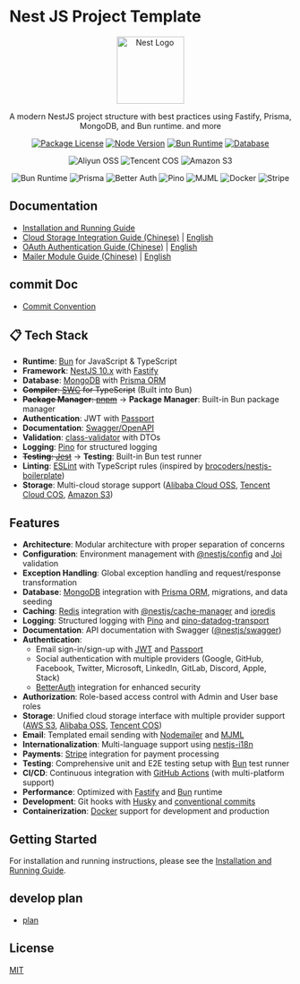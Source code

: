 # Nest JS Project Template

<p align="center">
  <a href="https://nestjs.com/" target="blank"><img src="https://nestjs.com/img/logo-small.svg" width="120" alt="Nest Logo" /></a>
</p>

<p align="center">A modern NestJS project structure with best practices using Fastify, Prisma, MongoDB, and Bun runtime. and more</p>

<p align="center">
  <a href="https://github.com/nestjs/nest" target="_blank"><img src="https://img.shields.io/github/license/nestjs/nest.svg" alt="Package License" /></a>
  <a href="https://github.com/lifefloating/nestjs-project-template/tree/node-main" target="_blank"><img src="https://img.shields.io/badge/node-%3E%3D%2020.0.0%20-green.svg" alt="Node Version" /></a>
  <a href="https://bun.sh/" target="_blank"><img src="https://img.shields.io/badge/bun-%3E%3D%201.0.0-FFC0CB?style=flat&logo=bun&logoColor=white" alt="Bun Runtime" /></a>
  <a href="https://www.mongodb.com/" target="_blank"><img src="https://img.shields.io/badge/database-MongoDB-green.svg" alt="Database" /></a>
</p>

<p align="center">
  <img src="https://img.shields.io/badge/Aliyun-OSS-FF6A00?style=flat-square&logo=alibabacloud&logoColor=white" alt="Aliyun OSS" />
  <img src="https://img.shields.io/badge/Tencent-COS-3399FF?style=flat-square&logo=tencentqq&logoColor=white" alt="Tencent COS" />
  <img src="https://img.shields.io/badge/Amazon-S3-FF9900?style=flat-square&logo=amazons3&logoColor=white" alt="Amazon S3" />
</p>

<p align="center">
  <img src="https://img.shields.io/badge/Bun-Runtime-FFC0CB?style=flat-square&logo=bun&logoColor=white" alt="Bun Runtime" />
  <img src="https://img.shields.io/badge/Prisma-3982CE?style=flat-square&logo=prisma&logoColor=white" alt="Prisma" />
  <img src="https://img.shields.io/badge/Better--Auth-6366F1?style=flat-square&logo=data:image/svg+xml;base64,PHN2ZyB4bWxucz0iaHR0cDovL3d3dy53My5vcmcvMjAwMC9zdmciIHdpZHRoPSIyNCIgaGVpZ2h0PSIyNCIgdmlld0JveD0iMCAwIDI0IDI0IiBmaWxsPSJub25lIiBzdHJva2U9IiNmZmZmZmYiIHN0cm9rZS13aWR0aD0iMiIgc3Ryb2tlLWxpbmVjYXA9InJvdW5kIiBzdHJva2UtbGluZWpvaW49InJvdW5kIj48cmVjdCB4PSIzIiB5PSIxMSIgd2lkdGg9IjE4IiBoZWlnaHQ9IjExIiByeD0iMiIgcnk9IjIiPjwvcmVjdD48cGF0aCBkPSJNNyA5VjdhNiA2IDAgMCAxIDEyIDBWOSI+PC9wYXRoPjwvc3ZnPg==&logoColor=white" alt="Better Auth" />
  <img src="https://img.shields.io/badge/Pino-Logger-11C877?style=flat-square&logo=pino&logoColor=white" alt="Pino" />
  <img src="https://img.shields.io/badge/MJML-Email-EB5757?style=flat-square&logo=mail.ru&logoColor=white" alt="MJML" />
  <img src="https://img.shields.io/badge/Docker-Containers-2496ED?style=flat-square&logo=docker&logoColor=white" alt="Docker" />
  <img src="https://img.shields.io/badge/Stripe-Payments-008CDD?style=flat-square&logo=stripe&logoColor=white" alt="Stripe" />
</p>

## Documentation

- [Installation and Running Guide](./docs/install&run.md)
- [Cloud Storage Integration Guide (Chinese)](./docs/storage-guide.md) | [English](./docs/storage-guide-en.md)
- [OAuth Authentication Guide (Chinese)](./docs/oauth-guide.md) | [English](./docs/oauth-guide-en.md)
- [Mailer Module Guide (Chinese)](./docs/mailer.md) |  [English](./docs/mailer-en.md)

## commit Doc

- [Commit Convention](./COMMIT_CONVENTION.md)

## 📋 Tech Stack

- **Runtime**: [Bun](https://bun.sh/) for JavaScript & TypeScript
- **Framework**: [NestJS 10.x](https://nestjs.com/) with [Fastify](https://www.fastify.io/)
- **Database**: [MongoDB](https://www.mongodb.com/) with [Prisma ORM](https://www.prisma.io/)
- ~~**Compiler**: [SWC](https://swc.rs/) for TypeScript~~ (Built into Bun)
- ~~**Package Manager**: [pnpm](https://pnpm.io/)~~ → **Package Manager**: Built-in Bun package manager
- **Authentication**: JWT with [Passport](https://www.passportjs.org/)
- **Documentation**: [Swagger/OpenAPI](https://swagger.io/)
- **Validation**: [class-validator](https://github.com/typestack/class-validator) with DTOs
- **Logging**: [Pino](https://getpino.io/) for structured logging
- ~~**Testing**: [Jest](https://jestjs.io/)~~ → **Testing**: Built-in Bun test runner
- **Linting**: [ESLint](https://eslint.org/) with TypeScript rules (inspired by [brocoders/nestjs-boilerplate](https://github.com/brocoders/nestjs-boilerplate))
- **Storage**: Multi-cloud storage support ([Alibaba Cloud OSS](https://www.alibabacloud.com/product/object-storage-service), [Tencent Cloud COS](https://www.tencentcloud.com/products/cos), [Amazon S3](https://aws.amazon.com/s3/))

## Features

- **Architecture**: Modular architecture with proper separation of concerns
- **Configuration**: Environment management with [@nestjs/config](https://docs.nestjs.com/techniques/configuration) and [Joi](https://joi.dev/) validation
- **Exception Handling**: Global exception handling and request/response transformation
- **Database**: [MongoDB](https://www.mongodb.com/) integration with [Prisma ORM](https://www.prisma.io/), migrations, and data seeding
- **Caching**: [Redis](https://redis.io/) integration with [@nestjs/cache-manager](https://docs.nestjs.com/techniques/caching) and [ioredis](https://github.com/redis/ioredis)
- **Logging**: Structured logging with [Pino](https://getpino.io/) and [pino-datadog-transport](https://github.com/wdalmut/pino-datadog)
- **Documentation**: API documentation with Swagger ([@nestjs/swagger](https://docs.nestjs.com/openapi/introduction))
- **Authentication**: 
  - Email sign-in/sign-up with [JWT](https://jwt.io/) and [Passport](https://www.passportjs.org/)
  - Social authentication with multiple providers (Google, GitHub, Facebook, Twitter, Microsoft, LinkedIn, GitLab, Discord, Apple, Stack)
  - [BetterAuth](https://github.com/betterstack-community/better-auth) integration for enhanced security
- **Authorization**: Role-based access control with Admin and User base roles
- **Storage**: Unified cloud storage interface with multiple provider support ([AWS S3](https://aws.amazon.com/s3/), [Alibaba OSS](https://www.alibabacloud.com/product/object-storage-service), [Tencent COS](https://www.tencentcloud.com/products/cos))
- **Email**: Templated email sending with [Nodemailer](https://nodemailer.com/) and [MJML](https://mjml.io/)
- **Internationalization**: Multi-language support using [nestjs-i18n](https://nestjs-i18n.com/)
- **Payments**: [Stripe](https://stripe.com/) integration for payment processing
- **Testing**: Comprehensive unit and E2E testing setup with [Bun](https://bun.sh/docs/cli/test) test runner
- **CI/CD**: Continuous integration with [GitHub Actions](https://github.com/features/actions) (with multi-platform support)
- **Performance**: Optimized with [Fastify](https://www.fastify.io/) and [Bun](https://bun.sh/) runtime
- **Development**: Git hooks with [Husky](https://typicode.github.io/husky/) and [conventional commits](./COMMIT_CONVENTION.md)
- **Containerization**: [Docker](https://www.docker.com/) support for development and production

## Getting Started

For installation and running instructions, please see the [Installation and Running Guide](./docs/install&run.md).

## develop plan

- [plan](https://github.com/lifefloating/nestjs-project-template/discussions/11)

## License

[MIT](LICENSE)
